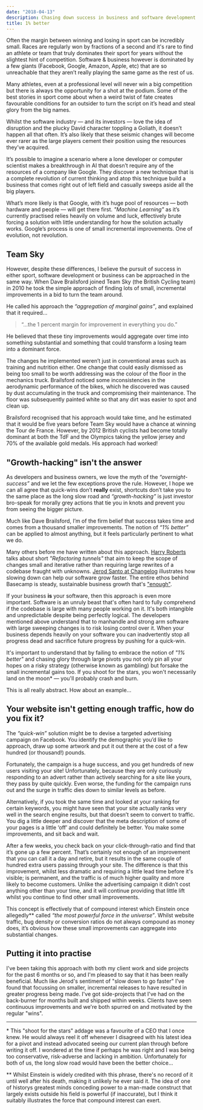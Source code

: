 ```yaml
---
date: "2018-04-13"
description: Chasing down success in business and software development with small, incremental improvements.
title: 1% better
---
```


Often the margin between winning and losing in sport can be incredibly small. Races are regularly won by fractions of a second and it's rare to find an athlete or team that truly dominates their sport for years without the slightest hint of competition. Software & business however is dominated by a few giants (Facebook, Google, Amazon, Apple, etc) that are so unreachable that they aren’t really playing the same game as the rest of us.

Many athletes, even at a professional level will never win a big competition but there is always the opportunity for a shot at the podium. Some of the best stories in sport come about when a weird twist of fate creates favourable conditions for an outsider to turn the script on it’s head and steal glory from the big names.

Whilst the software industry — and its investors — love the idea of disruption and the plucky David character toppling a Goliath, it doesn’t happen all that often. It’s also likely that these seismic changes will become ever rarer as the large players cement their position using the resources they’ve acquired.

It’s possible to imagine a scenario where a lone developer or computer scientist makes a breakthrough in AI that doesn’t require any of the resources of a company like Google. They discover a new technique that is a complete revolution of current thinking and atop this technique build a business that comes right out of left field and casually sweeps aside all the big players. 

What’s more likely is that Google, with it’s huge pool of resources — both hardware and people — will get there first. _"Machine Learning"_ as it’s currently practised relies heavily on volume and luck, effectively brute forcing a solution with little understanding for how the solution actually works. Google’s process is one of small incremental improvements. One of evolution, not revolution.

## Team Sky
However, despite these differences, I believe the pursuit of success in either sport, software development or business can be approached in the same way. When Dave Brailsford joined Team Sky (the British Cycling team) in 2010 he took the simple approach of finding lots of small, incremental improvements in a bid to turn the team around.

He called his approach the _“aggregation of marginal gains”_, and explained that it required...
> “...the 1 percent margin for improvement in everything you do.” 

He believed that these tiny improvements would aggregate over time into something substantial and something that could transform a losing team into a dominant force.

The changes he implemented weren’t just in conventional areas such as training and nutrition either. One change that could easily dismissed as being too small to be worth addressing was the colour of the floor in the mechanics truck. Brailsford noticed some inconsistencies in the aerodynamic performance of the bikes, which he discovered was caused by dust accumulating in the truck and compromising their maintenance. The floor was subsequently painted white so that any dirt was easier to spot and clean up.

Brailsford recognised that his approach would take time, and he estimated that it would be five years before Team Sky would have a chance at winning the Tour de France. However, by 2012 British cyclists had become totally dominant at both the TdF and the Olympics taking the yellow jersey and 70% of the available gold medals. His approach had worked!

## "Growth-hacking" isn't the answer
As developers and business owners, we love the myth of the _“overnight-success”_ and we let the few exceptions prove the rule. However, I hope we can all agree that quick-wins don’t **really** exist, shortcuts don’t take you to the same place as the long slow road and _“growth-hacking”_ is just investor bro-speak for morally grey actions that tie you in knots and prevent you from seeing the bigger picture.

Much like Dave Brailsford, I’m of the firm belief that success takes time and comes from a thousand smaller improvements. The notion of _“1% better”_ can be applied to almost anything, but it feels particularly pertinent to what we do. 

Many others before me have written about this approach. [Harry Roberts](https://csswizardry.com/2017/06/refactoring-tunnels/) talks about short _"Refactoring tunnels"_ that aim to keep the scope of changes small and iterative rather than requiring large rewrites of a codebase fraught with unknowns. [Jerod Santo at Changelog](https://changelog.com/posts/slow-down-to-go-faster) illustrates how slowing down can help our software grow faster. The entire ethos behind Basecamp is steady, sustainable business growth that's ["enough"](https://m.signalvnoise.com/reconsider-41adf356857f).

If your business **is** your software, then this approach is even more important. Software is an unruly beast that's often hard to fully comprehend if the codebase is large with many people working on it. It's both intangible and unpredictable despite being perfectly logical. The developers mentioned above understand that to manhandle and strong arm software with large sweeping changes is to risk losing control over it. When your business depends heavily on your software you can inadvertently stop all progress dead and sacrifice future progress by pushing for a quick-win.

It's important to understand that by failing to embrace the notion of _"1% better"_ and chasing glory through large pivots you not only pin all your hopes on a risky strategy (otherwise known as gambling) but forsake the small incremental gains too. If you shoot for the stars, you won't necessarily land on the moon* — you'll probably crash and burn.

This is all really abstract. How about an example...

## Your website isn't getting enough traffic, how do you fix it? 

The _“quick-win”_ solution might be to devise a targeted advertising campaign on Facebook. You identify the demographic you’d like to approach, draw up some artwork and put it out there at the cost of a few hundred (or thousand!) pounds. 

Fortunately, the campaign is a huge success, and you get hundreds of new users visiting your site! Unfortunately, because they are only curiously responding to an advert rather than actively searching for a site like yours, they pass by quite quickly. Even worse, the funding for the campaign runs out and the surge in traffic dies down to similar levels as before.

Alternatively, if you took the same time and looked at your ranking for certain keywords, you might have seen that your site actually ranks very well in the search engine results, but that doesn’t seem to convert to traffic. You dig a little deeper and discover that the meta description of some of your pages is a little ‘off’ and could definitely be better. You make some improvements, and sit back and wait.

After a few weeks, you check back on your click-through-ratio and find that it’s gone up a few percent. That’s certainly not enough of an improvement that you can call it a day and retire, but it results in the same couple of hundred extra users passing through your site. The difference is that this improvement, whilst less dramatic and requiring a little lead time before it's visible; is permanent, and the traffic is of much higher quality and more likely to become customers. Unlike the advertising campaign it didn’t cost anything other than your time, and it will continue providing that little lift whilst you continue to find other small improvements.

This concept is effectively that of compound interest which Einstein once allegedly** called _“the most powerful force in the universe”_. Whilst website traffic, bug density or conversion ratios do not always compound as money does, it’s obvious how these small improvements can aggregate into substantial changes.

## Putting it into practise

I've been taking this approach with both my client work and side projects for the past 6 months or so, and I'm pleased to say that it has been really beneficial. Much like Jerod's sentiment of "slow down to go faster" I've found that focussing on smaller, incremental releases to have resulted in greater progress being made. I've got side-projects that I've had on the back-burner for months built and shipped within weeks. Clients have seen continuous improvements and we're both spurred on and motivated by the regular "wins".

<hr />

<p class="f6">* This "shoot for the stars" addage was a favourite of a CEO that I once knew. He would always reel it off whenever I disagreed with his latest idea for a pivot and instead advocated seeing our current plan through before writing it off. I wondered at the time if perhaps he was right and I was being too conservative, risk-adverse and lacking in ambition. Unfortunately for both of us, the long slow road would have been the better choice...</p>

<p class="f6">** Whilst Einstein is widely credited with this phrase, there's no record of it until well after his death, making it unlikely he ever said it. The idea of one of historys greatest minds conceding power to a man-made construct that largely exists outside his field is powerful (if inaccurate), but I think it suitably illustrates the force that compound interest can exert.</p>
